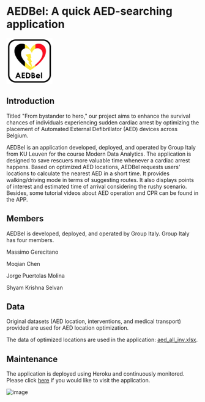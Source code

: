 # AEDBel: A quick AED-searching application

<img src="AED_Bel.png" alt="APP icon" width="120" height="120">

## Introduction

Titled "From bystander to hero," our project aims to enhance the survival chances of individuals experiencing sudden cardiac arrest by optimizing the placement of Automated External Defibrillator (AED) devices across Belgium.

AEDBel is an application developed, deployed, and operated by Group Italy from KU Leuven for the course Modern Data Analytics. The application is designed to save rescuers more valuable time whenever a cardiac arrest happens. Based on optimized AED locations, AEDBel requests users' locations to calculate the nearest AED in a short time. It provides walking/driving mode in terms of suggesting routes. It also displays points of interest and estimated time of arrival considering the rushy scenario. Besides, some tutorial videos about AED operation and CPR can be found in the APP.

## Members ##
AEDBel is developed, deployed, and operated by Group Italy. Group Italy has four members.

Massimo Gerecitano

Moqian Chen

Jorge Puertolas Molina

Shyam Krishna Selvan

## Data ##

Original datasets (AED location, interventions, and medical transport) provided are used for AED location optimization.

The data of optimized locations are used in the application: [aed_all_inv.xlsx](https://github.com/Moqian1122/aedbel/blob/main/aed_all_inv.xlsx).

## Maintenance ##

The application is deployed using Heroku and continuously monitored. Please click [here](https://aedbel-4bb7a00847c1.herokuapp.com/) if you would like to visit the application. 

![image](https://github.com/Moqian1122/aedbel/assets/162614386/66fac628-8fdd-48b6-9305-82f374e2c0d7)
